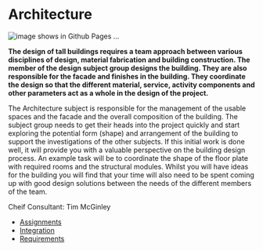 # Architecture

![image shows in Github Pages ...](/41936/img/ARCH.jpg)

**The design of tall buildings requires a team approach between various disciplines of design, material fabrication and building construction. The member of the design subject group designs the building. They are also responsible for the facade and finishes in the building. They coordinate the design so that the different material, service, activity components and other parameters act as a whole in the design of the project.**

The Architecture subject is responsible for the management of the usable spaces and the facade and the overall composition of the building. The subject group needs to get their heads into the project quickly and start exploring the potential form (shape) and arrangement of the building to support the investigations of the other subjects. If this initial work is done well, it will provide you with a valuable perspective on the building design process. An example task will be to coordinate the shape of the floor plate with required rooms and the structural modules. Whilst you will have ideas for the building you will find that your time will also need to be spent coming up with good design solutions between the needs of the different members of the team.

Cheif Consultant: Tim McGinley

* [Assignments](/41936/Roles/Architecture/Assignments)
* [Integration](/41936/Roles/Architecture/Integration)
* [Requirements](/41936/Roles/Architecture/Reqs)

